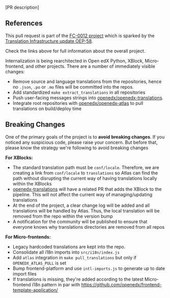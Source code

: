 [PR description]

References
----------

This pull request is part of the [FC-0012 project](https://openedx.atlassian.net/l/cp/XGS0iCcQ) which is sparked by the [Translation Infrastructure update OEP-58](https://open-edx-proposals.readthedocs.io/en/latest/architectural-decisions/oep-0058-arch-translations-management.html#specification).

Check the links above for full information about the overall project.

Internalization is being rearchitected in Open edX Python, XBlock, Micro-frontend, and other projects. There are a number of immediately visible changes:
 - Remove source and language translations from the repositories, hence no `.json`, `.po` or `.mo` files will be committed into the repos.
 - Add standardized `make extract_translations` in all repositories
 - Push user-facing messages strings into [openedx/openedx-translations](https://github.com/openedx/openedx-translations/).
 - Integrate root repositories with [openedx/openedx-atlas](https://github.com/openedx/openedx-atlas/) to pull translations on build/deploy time

Breaking Changes
----------------

One of the primary goals of the project is to **avoid breaking changes**. If you noticed any suspicious code, please raise your concern. But before that, please know the strategy we're following to avoid breaking changes

**For XBlocks:**
 - The standard translation path must be `conf/locale`. Therefore, we are creating a link from `conf/locale` to `translations` so Atlas can find the path without disrupting the current way of having translations locally within the XBlocks
 - [openedx-translations](https://github.com/openedx/openedx-translations) will have a related PR that adds the XBlock to the pipeline. This will not affect the current way of managing/updating translations
 - At the end of the project, a clear change log will be added and all translations will be handled by Atlas. Thus, the local translation will be removed from the repo within the version bump
 - A notification for the community will be published to ensure that everyone knows why translations directories are removed from all repos

**For Micro-frontends:**

 - Legacy hardcoded translations are kept into the repo.
 - Consolidate all i18n imports into `src/i18n/index.js`
 - Add `atlas` integration in `make pull_translations` but only if `OPENEDX_ATLAS_PULL` is set
 - Bump frontend-platform and use `intl-imports.js` to generate up to date import files
 - If translations is missing, they're added according to the latest Micro-frontend i18n pattern in par with https://github.com/openedx/frontend-template-application/


